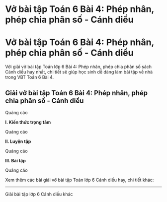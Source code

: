 # Vở bài tập Toán 6 Bài 4: Phép nhân, phép chia phân số - Cánh diều

# Vở bài tập Toán 6 Bài 4: Phép nhân, phép chia phân số - Cánh diều

Với giải vở bài tập Toán lớp 6 Bài 4: Phép nhân, phép chia phân số sách Cánh diều hay nhất, chi tiết sẽ giúp học sinh dễ dàng làm bài tập về nhà trong VBT Toán 6 Bài 4.

## Giải vở bài tập Toán 6 Bài 4: Phép nhân, phép chia phân số - Cánh diều

Quảng cáo

**I. Kiến thức trọng tâm**

Quảng cáo

**II. Luyện tập**

Quảng cáo

**III. Bài tập**

Quảng cáo

Xem thêm các bài giải vở bài tập Toán lớp 6 Cánh diều hay, chi tiết khác:

* * *

Giải bài tập lớp 6 Cánh diều khác

